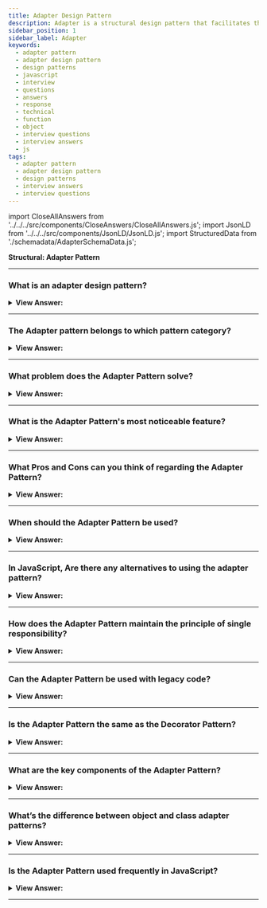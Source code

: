```yaml
---
title: Adapter Design Pattern
description: Adapter is a structural design pattern that facilitates the collaboration of objects having conflicting interfaces.
sidebar_position: 1
sidebar_label: Adapter
keywords:
  - adapter pattern
  - adapter design pattern
  - design patterns
  - javascript
  - interview
  - questions
  - answers
  - response
  - technical
  - function
  - object
  - interview questions
  - interview answers
  - js
tags:
  - adapter pattern
  - adapter design pattern
  - design patterns
  - interview answers
  - interview questions
---
```


import CloseAllAnswers from '../../../src/components/CloseAnswers/CloseAllAnswers.js';
import JsonLD from '../../../src/components/JsonLD/JsonLD.js';
import StructuredData from './schemadata/AdapterSchemaData.js';

<JsonLD data={StructuredData} />

<head>
  <title>Adapter Pattern | JavaScript Interview Questions</title>
</head>

**Structural: Adapter Pattern**

<CloseAllAnswers />

---

### What is an adapter design pattern?

<details className='answer'>
  <summary>
    <strong>View Answer:</strong>
  </summary>
  <div>
  <div>
      <strong>Interview Response:</strong> An adapter pattern is a structural design pattern that allows objects with incompatible interfaces to work together by creating a middle-layer adapter that translates requests between them. The wrapper pattern is another name for it.
    </div><br />
    <div>
      <strong>Interview Response:</strong> In JavaScript, the adapter design pattern allows objects or classes with incompatible interfaces to work together. Interfaces from different classes or objects connect through an adapter work together despite their incompatible interfaces. The wrapper pattern is another name for it.<br/>
    </div><br />
  <div><strong className="codeExample">Diagram:</strong><br /><br />

  <div></div>

<img src="/img/javascript-adapter.jpg" /><br /><br />

**The objects participating in this pattern are:**

**Client** -- In example code: _the run() function_

- calls into Adapter to request a service

**Adapter** -- In example code: _ShippingAdapter_

- implements the interface that the client expects or knows

**Adaptee** -- In example code: _AdvancedShipping_

- the object being adapted
- has a different interface from what the client expects or knows

</div><br />
  <div><strong className="codeExample">Code Example #1:</strong><br /><br />

  <div></div>

```js
class SimpleEarphones {
  constructor() {
    this.attach = function () {
      console.log('Use Earphones with Type C phone');
    };
  }
}

// Adapter
class EarPhoneAdapter extends SimpleEarphones {
  constructor(typeCphone) {
    super();
    this.attach = function () {
      typeCphone.attach();
    };
  }
}

class TypeCPhone {
  constructor() {
    this.attach = function () {
      console.log('Earphones attached to Type C phone');
    };
  }
}

let typeCphone = new TypeCPhone();
let adapter = new EarPhoneAdapter(typeCphone);
adapter.attach();

/*

Output:

Earphones attached to Type C phone

*/
```

  </div>

  <br />
  <div><strong className="codeExample">Code Example #2:</strong> ES5 Classical Implementation<br /><br />

<img src="/img/javascript-adapter.jpg" /><br /><br />

  <div></div>

```js
// old interface

function Shipping() {
  this.request = function (zipStart, zipEnd, weight) {
    // ...
    return '$49.75';
  };
}

// new interface

function AdvancedShipping() {
  this.login = function (credentials) {
    /* ... */
  };
  this.setStart = function (start) {
    /* ... */
  };
  this.setDestination = function (destination) {
    /* ... */
  };
  this.calculate = function (weight) {
    return '$39.50';
  };
}

// adapter interface

function ShippingAdapter(credentials) {
  var shipping = new AdvancedShipping();

  shipping.login(credentials);

  return {
    request: function (zipStart, zipEnd, weight) {
      shipping.setStart(zipStart);
      shipping.setDestination(zipEnd);
      return shipping.calculate(weight);
    },
  };
}

function run() {
  var shipping = new Shipping();
  var credentials = { token: '30a8-6ee1' };
  var adapter = new ShippingAdapter(credentials);

  // original shipping object and interface

  var cost = shipping.request('78701', '10010', '2 lbs');
  console.log('Old cost: ' + cost);

  // new shipping object with adapted interface

  cost = adapter.request('78701', '10010', '2 lbs');

  console.log('New cost: ' + cost);
}

run();

/*
OUTPUT:

Old cost: $49.75
New cost: $39.50

*/
```

  </div>

  </div>
</details>

---

### The Adapter pattern belongs to which pattern category?

<details>
  <summary>
    <strong>View Answer:</strong>
  </summary>
  <div>
    <div>
      <strong>Interview Response:</strong> The Adapter pattern belongs to the Structural Design Patterns category, which deals with object composition and relationships between objects to form larger structures.
    </div>
  </div>
</details>

---

### What problem does the Adapter Pattern solve?

<details>
  <summary><strong>View Answer:</strong></summary>
  <div>
  <div><strong>Interview Response:</strong> It solves the issue of working with classes or components having incompatible interfaces by encapsulating differences and providing a unified, compatible interface.
  </div>
  </div>
</details>

---

### What is the Adapter Pattern's most noticeable feature?

<details>
  <summary>
    <strong>View Answer:</strong>
  </summary>
  <div>
    <div>
      <strong>Interview Response:</strong> The most noticeable feature of the Adapter pattern in JavaScript is its ability to allow objects with incompatible interfaces to work together seamlessly by creating a middle layer adapter.
    </div>

  </div>
</details>

---

### What Pros and Cons can you think of regarding the Adapter Pattern?

<details>
  <summary>
    <strong>View Answer:</strong>
  </summary>
  <div>
  <div>
      <strong>Interview Response:</strong> Pros: Enables objects with incompatible interfaces to work together, promotes reusability, improves maintainability. Cons: Increases complexity, can lead to performance issues, adds an extra layer of abstraction.
    </div>
    <br />
    <div>
      <strong>Technical Response:</strong> Benefits vs. Drawbacks
    </div>
    <br />
    <div></div>

**Benefits**

- Based on SOLID principles.
- We can add new adapters without breaking existing code.
- The code is both reusable and adaptable.
- Clean code — because the client/context does not use a different interface in each concrete class and can switch between additional adapters using polymorphism.
- Single Responsibility Principle - The principle of single responsibility. You can separate the interface or data conversion code from the main business logic of the program.
- Open/Closed Principle. If they interact with the adapters via the client interface, you can start introducing new kinds of adapters into the application without having to break the existing client code.

**Drawbacks**

- The overall complexity of the code rises as a result of the addition of new interfaces and classes. Changing the service class to match the rest of your code is sometimes easier.

<br />
  </div>
</details>

---

### When should the Adapter Pattern be used?

<details>
  <summary>
    <strong>View Answer:</strong>
  </summary>
  <div>
  <div>
      <strong>Interview Response:</strong> The Adapter pattern in JavaScript should be used when integrating existing code with new code, connecting incompatible interfaces, or promoting code reuse.
    </div>
    <br />
    <div>
      <strong>Technical Response:</strong> Use Case
    </div>
    <br />
    <div></div>

- There is a class whose interfaces do not match the one you need.
- There are several subclasses, but it’s impractical to adapt their interface by sub-classing every one.

<br />
  </div>
</details>

---

### In JavaScript, Are there any alternatives to using the adapter pattern?

<details>
  <summary>
    <strong>View Answer:</strong>
  </summary>
  <div>
    <div>
      <strong>Interview Response:</strong> Yes, some alternatives to the Adapter pattern in JavaScript include refactoring the code to use a common interface, using the Facade pattern, or using the Decorator pattern.
    </div>

  </div>
</details>

---

### How does the Adapter Pattern maintain the principle of single responsibility?

<details>
  <summary><strong>View Answer:</strong></summary>
  <div>
  <div><strong>Interview Response:</strong> The Adapter Pattern supports the single responsibility principle by allowing classes to focus on their core functions, while it handles compatibility between different interfaces or systems.
  </div>
  </div>
</details>

---

### Can the Adapter Pattern be used with legacy code?

<details>
  <summary><strong>View Answer:</strong></summary>
  <div>
  <div><strong>Interview Response:</strong> Yes, it's often used to make legacy code work with newer systems without modifying existing interfaces or code.
  </div>
  </div>
</details>

---

### Is the Adapter Pattern the same as the Decorator Pattern?

<details>
  <summary><strong>View Answer:</strong></summary>
  <div>
  <div><strong>Interview Response:</strong> No, while both involve wrapping, Adapter changes the interface for compatibility, Decorator adds behavior without altering the interface.
  </div>
  </div>
</details>

---

### What are the key components of the Adapter Pattern?

<details>
  <summary><strong>View Answer:</strong></summary>
  <div>
  <div><strong>Interview Response:</strong> Key components are the Target interface, the Adaptee (existing incompatible interface), and the Adapter (wraps Adaptee to match Target).
  </div>
  </div>
</details>

---

### What’s the difference between object and class adapter patterns?

<details>
  <summary><strong>View Answer:</strong></summary>
  <div>
  <div><strong>Interview Response:</strong> The Object adapter uses composition to wrap the adaptee, while the Class adapter uses multiple inheritance, not available in JavaScript.
  </div>
  </div>
</details>

---

### Is the Adapter Pattern used frequently in JavaScript?

<details>
  <summary><strong>View Answer:</strong></summary>
  <div>
  <div><strong>Interview Response:</strong> Yes, JavaScript frequently uses the pattern due to its dynamic nature, often when integrating with third-party libraries or APIs.
  </div>
  </div>
</details>

---
